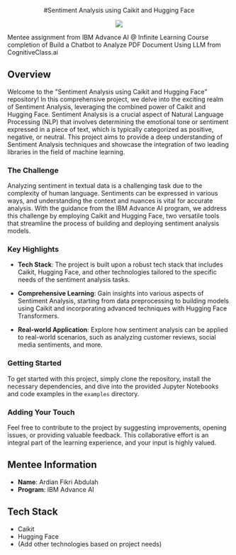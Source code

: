 <p align="center">
#Sentiment Analysis using Caikit and Hugging Face

<p align="center">
  <img src="https://i.pinimg.com/564x/3e/e9/62/3ee962bece5968f84ed338ede56d08cd.jpg">
</p>

Mentee assignment from IBM Advance AI @ Infinite Learning Course completion of Build a Chatbot to Analyze PDF Document Using LLM from CognitiveClass.ai

## Overview

Welcome to the "Sentiment Analysis using Caikit and Hugging Face" repository! In this comprehensive project, we delve into the exciting realm of Sentiment Analysis, leveraging the combined power of Caikit and Hugging Face. Sentiment Analysis is a crucial aspect of Natural Language Processing (NLP) that involves determining the emotional tone or sentiment expressed in a piece of text, which is typically categorized as positive, negative, or neutral. This project aims to provide a deep understanding of Sentiment Analysis techniques and showcase the integration of two leading libraries in the field of machine learning.

### The Challenge

Analyzing sentiment in textual data is a challenging task due to the complexity of human language. Sentiments can be expressed in various ways, and understanding the context and nuances is vital for accurate analysis. With the guidance from the IBM Advance AI program, we address this challenge by employing Caikit and Hugging Face, two versatile tools that streamline the process of building and deploying sentiment analysis models.

### Key Highlights

- **Tech Stack**: The project is built upon a robust tech stack that includes Caikit, Hugging Face, and other technologies tailored to the specific needs of the sentiment analysis tasks.

- **Comprehensive Learning**: Gain insights into various aspects of Sentiment Analysis, starting from data preprocessing to building models using Caikit and incorporating advanced techniques with Hugging Face Transformers.

- **Real-world Application**: Explore how sentiment analysis can be applied to real-world scenarios, such as analyzing customer reviews, social media sentiments, and more.

### Getting Started

To get started with this project, simply clone the repository, install the necessary dependencies, and dive into the provided Jupyter Notebooks and code examples in the `examples` directory.

### Adding Your Touch

Feel free to contribute to the project by suggesting improvements, opening issues, or providing valuable feedback. This collaborative effort is an integral part of the learning experience, and your input is highly valued.

## Mentee Information

- **Name**: Ardian Fikri Abdulah
- **Program**: IBM Advance AI

## Tech Stack

- Caikit
- Hugging Face
- (Add other technologies based on project needs)
